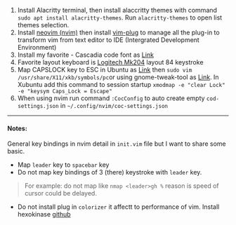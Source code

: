 1. Install Alacritty terminal, then install alaccritty themes with command `sudo apt install alacritty-themes`. Run `alacritty-themes` to open list themes selection. 
1. Install [neovim (nvim)](https://neovim.io) then install [vim-plug](https://github.com/junegunn/vim-plug) to manage all the plug-in to transform vim from text editor to IDE (Intergrated Development Environment)
1. Install my favorite - Cascadia code font as [Link](https://ubuntu.pkgs.org/20.04/ubuntu-universe-amd64/fonts-cascadia-code_1911.21-1_all.deb.html)
1. Favorite layout keyboard is [Logitech Mk204](https://www.logitech.com/vi-vn/products/combos/mk240-minimalist-keyboard-mouse.920-008202.html) layout 84 keystroke
1. Map CAPSLOCK key to ESC in Ubuntu as [Link](https://unix.stackexchange.com/questions/199266/how-to-permanently-remap-caps-lock-to-esc-in-x11) then `sudo vim /usr/share/X11/xkb/symbols/pc`or using gnome-tweak-tool as [Link](https://dev.to/yuyabu/how-to-use-caps-lock-key-as-esc-on-ubuntu-18-1g7l). In Xubuntu add this command to session startup `xmodmap -e "clear Lock" -e "keysym Caps_Lock = Escape"`
1. When using nvim run command `:CocConfig` to auto create empty `cod-settings.json` in `~/.config/nvim/coc-settings.json`

--- 
#### Notes:
General key bindings in nvim detail in `init.vim` file but I want to share some basic. 
- Map `leader` key to `spacebar` key
- Do not map key bindings of 3 (there) keystroke with `leader` key.
> For example: do not map like `nmap <leader>gh %` reason is speed of cursor could be delayed.
- Do not install plug in `colorizer` it affectt to performance of vim. Install hexokinase [github](https://github.com/RRethy/vim-hexokinase)


